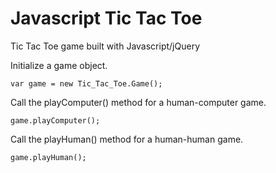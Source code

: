 # Javascript Tic Tac Toe
Tic Tac Toe game built with Javascript/jQuery

Initialize a game object. 

```
var game = new Tic_Tac_Toe.Game();
```

Call the playComputer() method for a human-computer game.

```
game.playComputer();
```

Call the playHuman() method for a human-human game.

```
game.playHuman();
```